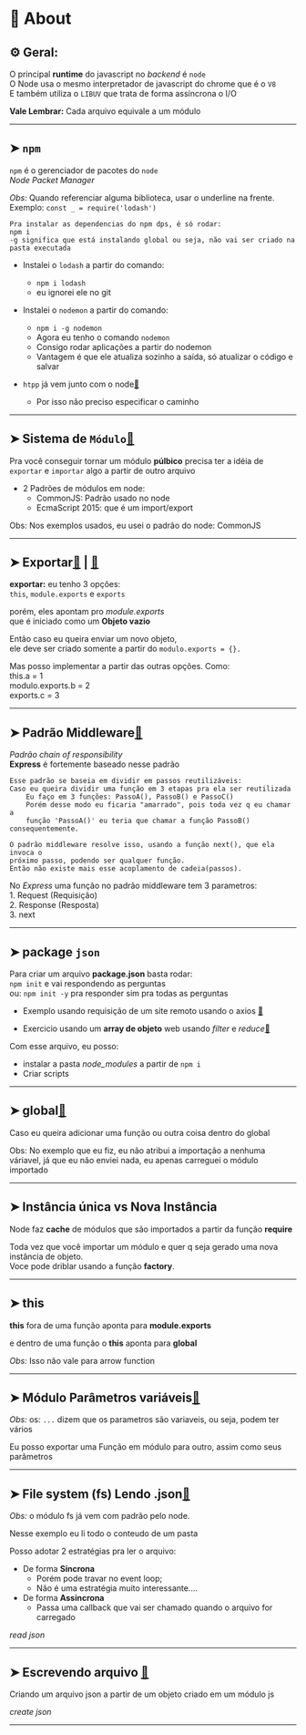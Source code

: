 # 📌 About
## ⚙️ Geral:

O principal **runtime** do javascript no _backend_ é `node`<br>
O Node usa o mesmo interpretador de javascript do chrome que é o `V8`<br>
E também utiliza o `LIBUV` que trata de forma assíncrona o I/O

**Vale Lembrar:** Cada arquivo equivale a um módulo

___
## ➤ `npm`

`npm` é o gerenciador de pacotes do `node`<br>
_Node Packet Manager_<br>

_Obs:_ Quando referenciar alguma biblioteca, usar o underline na frente. <br>
Exemplo: `const _ = require('lodash')`

    Pra instalar as dependencias do npm dps, é só rodar:
    npm i
    -g significa que está instalando global ou seja, não vai ser criado na pasta executada

* Instalei o `lodash` a partir do comando:
    * `npm i lodash` <br>
    * eu ignorei ele no git

* Instalei o `nodemon` a partir do comando:
    * `npm i -g nodemon` <br>
    * Agora eu tenho o comando `nodemon`
    * Consigo rodar aplicações a partir do nodemon
    * Vantagem é que ele atualiza sozinho a saída, só atualizar o código e salvar

* `htpp` já vem junto com o node[🔗](https://github.com/RoniDeringer/curso_web_moderno/blob/master/node_10/http.js)
    * Por isso não preciso especificar o caminho

___
## ➤ Sistema de `Módulo`[🔗](https://github.com/RoniDeringer/curso_web_moderno/blob/master/node_10/moduloCliente.js)


Pra você conseguir tornar um módulo **púlbico** precisa ter a idéia de<br> `exportar` e `importar` algo a partir de outro arquivo

* 2 Padrões de módulos em node:
    * CommonJS: Padrão usado no node 
    * EcmaScript 2015: que é um import/export

Obs: Nos exemplos usados, eu usei o padrão do node: CommonJS

___
## ➤ Exportar[🔗](https://github.com/RoniDeringer/curso_web_moderno/blob/master/node_10/export.js) | [🔗](https://github.com/RoniDeringer/curso_web_moderno/blob/master/node_10/recebeExport.js)

**exportar:** eu tenho 3 opções:<br>
`this`, `module.exports` e `exports`

porém, eles apontam pro *module.exports*<br>
que é iniciado como um **Objeto vazio**<br>

Então caso eu queira enviar um novo objeto, <br> ele deve ser criado somente a partir do `modulo.exports = {}.` 

Mas posso implementar a partir das outras opções. Como:<br> 
this.a = 1 <br>
modulo.exports.b = 2<br>
exports.c = 3
___
## ➤ Padrão **Middleware**[🔗](#)

_Padrão chain of responsibility_<br>
**Express** é fortemente baseado nesse padrão

    Esse padrão se baseia em dividir em passos reutilizáveis:
    Caso eu queira dividir uma função em 3 etapas pra ela ser reutilizada
        Eu faço em 3 funções: PassoA(), PassoB() e PassoC()
        Porém desse modo eu ficaria "amarrado", pois toda vez q eu chamar a 
        função 'PassoA()' eu teria que chamar a função PassoB() consequentemente.
    
    O padrão middleware resolve isso, usando a função next(), que ela invoca o 
    próximo passo, podendo ser qualquer função.
    Então não existe mais esse acoplamento de cadeia(passos).

No _Express_ uma função no padrão middleware tem 3 parametros:
    <br>1. Request (Requisição)
    <br>2. Response (Resposta)
    <br>3. next

___
## ➤ package `json`

Para criar um arquivo **package.json** basta rodar: <br>
`npm init` e vai respondendo as perguntas<br>
ou: `npm init -y` pra responder sim pra todas as perguntas

* Exemplo usando requisição de um site remoto usando o axios [🔗](https://github.com/RoniDeringer/curso_web_moderno/blob/master/node_10/funcionarios/funcionarios.js) 

* Exercicio usando um **array de objeto** web usando _filter_ e _reduce_[🔗](https://github.com/RoniDeringer/curso_web_moderno/blob/master/node_10/funcionarios/desafio.js) 

Com esse arquivo, eu posso: 
* instalar a pasta *node_modules* a partir de `npm i`
* Criar scripts

___
## ➤ global[🔗](https://github.com/RoniDeringer/curso_web_moderno/blob/master/node_10/globalCliente.js) 

Caso eu queira adicionar uma função ou outra coisa dentro do global

Obs: No exemplo que eu fiz, eu não atribui a importação a nenhuma váriavel, já que eu não enviei nada, eu apenas carreguei o módulo importado
___

## ➤ Instância única vs Nova Instância

Node faz **cache** de módulos que são importados a partir da função **require**

Toda vez que você importar um módulo e quer q seja gerado uma nova instância de objeto. <br>
Voce pode driblar usando a função **factory**.
___
## ➤ this

**this** fora de uma função aponta para **module.exports**

e dentro de uma função o **this** aponta para **global**

_Obs:_ Isso não vale para arrow function
___
## ➤ **Módulo** Parâmetros variáveis[🔗](https://github.com/RoniDeringer/curso_web_moderno/blob/master/node_10/passandoParametrosCliente.js) 

_Obs:_ os: `...` dizem que os parametros são variaveis, ou seja, podem ter vários

Eu posso exportar uma Função em módulo para outro, assim como seus parâmetros<br> 
___
## ➤ **File system (fs)** Lendo .json[🔗](https://github.com/RoniDeringer/curso_web_moderno/blob/master/node_10/arquivoLendo.js) 

_Obs:_ o módulo fs já vem com padrão pelo node.

Nesse exemplo eu li todo o conteudo de um pasta

Posso adotar 2 estratégias pra ler o arquivo:
*   De forma **Sincrona**
    * Porém pode travar no event loop;
    * Não é uma estratégia muito interessante....
*   De forma **Assincrona**
    * Passa uma callback que vai ser chamado quando o arquivo for carregado

_read json_
___
## ➤ Escrevendo arquivo [🔗](https://github.com/RoniDeringer/curso_web_moderno/blob/master/node_10/arquivoEscrita.js) 

Criando um arquivo json a partir de um objeto criado em um módulo js

_create json_
___



